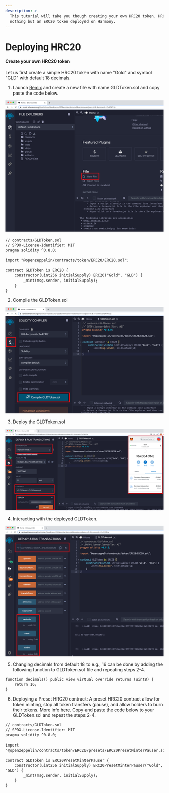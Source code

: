 ```yaml
---
description: >-
  This tutorial will take you though creating your own HRC20 token. HRC20 is
  nothing but an ERC20 token deployed on Harmony.
---
```


# Deploying HRC20

#### Create your own HRC20 token

Let us first create a simple HRC20 token with name "Gold" and symbol "GLD" with default 18 decimals.

1. Launch [Remix](https://remix.ethereum.org/) and create a new file with name GLDToken.sol and copy paste the code below.

![](../../../.gitbook/assets/new-file.png)

```text
// contracts/GLDToken.sol
// SPDX-License-Identifier: MIT
pragma solidity ^0.8.0;

import "@openzeppelin/contracts/token/ERC20/ERC20.sol";

contract GLDToken is ERC20 {
    constructor(uint256 initialSupply) ERC20("Gold", "GLD") {
        _mint(msg.sender, initialSupply);
    }
}
```

2. Compile the GLDToken.sol

![](../../../.gitbook/assets/compile%20%281%29.png)

3. Deploy the GLDToken.sol

![](../../../.gitbook/assets/deploy%20%281%29.png)

4. Interacting with the deployed GLDToken.

![](../../../.gitbook/assets/deployed%20%281%29.png)

5. Changing decimals from default 18 to e.g., 16 can be done by adding the following function to GLDToken.sol file and repeating steps 2-4.

```text
function decimals() public view virtual override returns (uint8) {
    return 16;
}
```

6. Deploying a Preset HRC20 contract: A preset HRC20 contract allow for token minting, stop all token transfers \(pause\), and allow holders to burn their tokens. More info [here](https://docs.openzeppelin.com/contracts/4.x/erc20#Presets). Copy and paste the code below to your GLDToken.sol and repeat the steps 2-4.

```text
// contracts/GLDToken.sol
// SPDX-License-Identifier: MIT
pragma solidity ^0.8.0;

import "@openzeppelin/contracts/token/ERC20/presets/ERC20PresetMinterPauser.sol";

contract GLDToken is ERC20PresetMinterPauser {
    constructor(uint256 initialSupply) ERC20PresetMinterPauser("Gold", "GLD") {
        _mint(msg.sender, initialSupply);
    }
}
```



